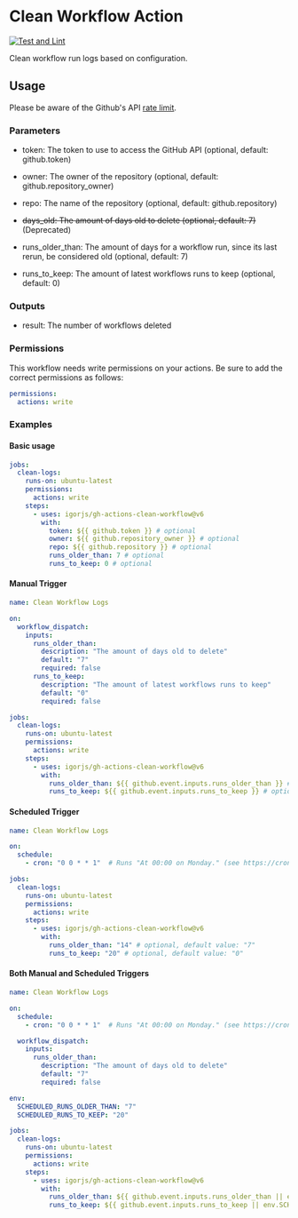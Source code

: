 # Clean Workflow Action

[![Test and Lint](https://github.com/igorjs/gh-actions-clean-workflow/actions/workflows/test-and-lint.yml/badge.svg)](https://github.com/igorjs/gh-actions-clean-workflow/actions/workflows/test-and-lint.yml)

Clean workflow run logs based on configuration.

## Usage

Please be aware of the Github's API [rate limit](https://docs.github.com/en/rest/overview/resources-in-the-rest-api#rate-limiting).

### Parameters

- token: The token to use to access the GitHub API (optional, default: github.token)

- owner: The owner of the repository (optional, default: github.repository_owner)

- repo: The name of the repository (optional, default: github.repository)

- ~~days_old: The amount of days old to delete (optional, default: 7)~~ (Deprecated)

- runs_older_than: The amount of days for a workflow run, since its last rerun, be considered old (optional, default: 7)

- runs_to_keep: The amount of latest workflows runs to keep (optional, default: 0)

### Outputs

- result: The number of workflows deleted

### Permissions

This workflow needs write permissions on your actions.
Be sure to add the correct permissions as follows:

```yaml
permissions:
  actions: write
```

### Examples

#### Basic usage

```yaml
jobs:
  clean-logs:
    runs-on: ubuntu-latest
    permissions:
      actions: write
    steps:
      - uses: igorjs/gh-actions-clean-workflow@v6
        with:
          token: ${{ github.token }} # optional
          owner: ${{ github.repository_owner }} # optional
          repo: ${{ github.repository }} # optional
          runs_older_than: 7 # optional
          runs_to_keep: 0 # optional
```

#### Manual Trigger

```yaml
name: Clean Workflow Logs

on:
  workflow_dispatch:
    inputs:
      runs_older_than:
        description: "The amount of days old to delete"
        default: "7"
        required: false
      runs_to_keep:
        description: "The amount of latest workflows runs to keep"
        default: "0"
        required: false

jobs:
  clean-logs:
    runs-on: ubuntu-latest
    permissions:
      actions: write
    steps:
      - uses: igorjs/gh-actions-clean-workflow@v6
        with:
          runs_older_than: ${{ github.event.inputs.runs_older_than }} # optional
          runs_to_keep: ${{ github.event.inputs.runs_to_keep }} # optional
```

#### Scheduled Trigger

```yaml
name: Clean Workflow Logs

on:
  schedule:
    - cron: "0 0 * * 1"  # Runs "At 00:00 on Monday." (see https://crontab.guru)

jobs:
  clean-logs:
    runs-on: ubuntu-latest
    permissions:
      actions: write
    steps:
      - uses: igorjs/gh-actions-clean-workflow@v6
        with:
          runs_older_than: "14" # optional, default value: "7"
          runs_to_keep: "20" # optional, default value: "0"
```

#### Both Manual and Scheduled Triggers

```yaml
name: Clean Workflow Logs

on:
  schedule:
    - cron: "0 0 * * 1"  # Runs "At 00:00 on Monday." (see https://crontab.guru)

  workflow_dispatch:
    inputs:
      runs_older_than:
        description: "The amount of days old to delete"
        default: "7"
        required: false

env:
  SCHEDULED_RUNS_OLDER_THAN: "7"
  SCHEDULED_RUNS_TO_KEEP: "20"

jobs:
  clean-logs:
    runs-on: ubuntu-latest
    permissions:
      actions: write
    steps:
      - uses: igorjs/gh-actions-clean-workflow@v6
        with:
          runs_older_than: ${{ github.event.inputs.runs_older_than || env.SCHEDULED_RUNS_OLDER_THAN }}
          runs_to_keep: ${{ github.event.inputs.runs_to_keep || env.SCHEDULED_RUNS_TO_KEEP }}
```
